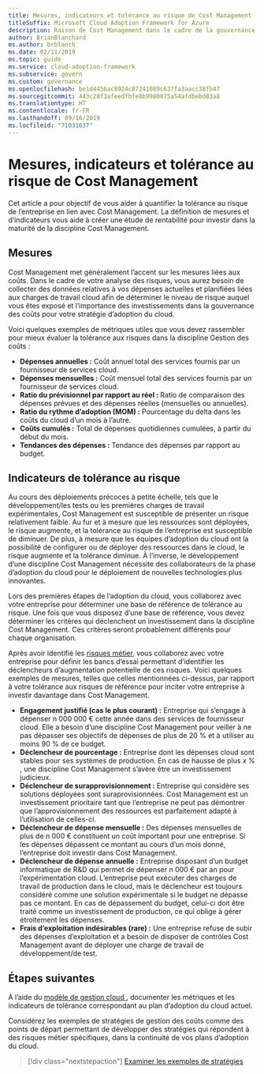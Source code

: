 ```yaml
---
title: Mesures, indicateurs et tolérance au risque de Cost Management
titleSuffix: Microsoft Cloud Adoption Framework for Azure
description: Raison de Cost Management dans le cadre de la gouvernance du cloud
author: BrianBlanchard
ms.author: brblanch
ms.date: 02/11/2019
ms.topic: guide
ms.service: cloud-adoption-framework
ms.subservice: govern
ms.custom: governance
ms.openlocfilehash: be1d4456ac8924c87241089c637fa3aacc38fb47
ms.sourcegitcommit: 443c28f3afeedfbfe8b9980875a54afdbebd83a8
ms.translationtype: HT
ms.contentlocale: fr-FR
ms.lasthandoff: 09/16/2019
ms.locfileid: "71031637"
---
```

# <a name="cost-management-metrics-indicators-and-risk-tolerance"></a>Mesures, indicateurs et tolérance au risque de Cost Management

Cet article a pour objectif de vous aider à quantifier la tolérance au risque de l’entreprise en lien avec Cost Management. La définition de mesures et d’indicateurs vous aide à créer une étude de rentabilité pour investir dans la maturité de la discipline Cost Management.

## <a name="metrics"></a>Mesures

Cost Management met généralement l’accent sur les mesures liées aux coûts. Dans le cadre de votre analyse des risques, vous aurez besoin de collecter des données relatives à vos dépenses actuelles et planifiées liées aux charges de travail cloud afin de déterminer le niveau de risque auquel vous êtes exposé et l’importance des investissements dans la gouvernance des coûts pour votre stratégie d’adoption du cloud.

Voici quelques exemples de métriques utiles que vous devez rassembler pour mieux évaluer la tolérance aux risques dans la discipline Gestion des coûts :

- **Dépenses annuelles :** Coût annuel total des services fournis par un fournisseur de services cloud.
- **Dépenses mensuelles :** Coût mensuel total des services fournis par un fournisseur de services cloud.
- **Ratio du prévisionnel par rapport au réel :** Ratio de comparaison des dépenses prévues et des dépenses réelles (mensuelles ou annuelles).
- **Ratio du rythme d’adoption (MOM) :** Pourcentage du delta dans les coûts du cloud d’un mois à l’autre.
- **Coûts cumulés :** Total de dépenses quotidiennes cumulées, à partir du début du mois.
- **Tendances des dépenses :** Tendance des dépenses par rapport au budget.

## <a name="risk-tolerance-indicators"></a>Indicateurs de tolérance au risque

Au cours des déploiements précoces à petite échelle, tels que le développement/les tests ou les premières charges de travail expérimentales, Cost Management est susceptible de présenter un risque relativement faible. Au fur et à mesure que les ressources sont déployées, le risque augmente, et la tolérance au risque de l’entreprise est susceptible de diminuer. De plus, à mesure que les équipes d’adoption du cloud ont la possibilité de configurer ou de déployer des ressources dans le cloud, le risque augmente et la tolérance diminue. À l’inverse, le développement d’une discipline Cost Management nécessite des collaborateurs de la phase d’adoption du cloud pour le déploiement de nouvelles technologies plus innovantes.

Lors des premières étapes de l’adoption du cloud, vous collaborez avec votre entreprise pour déterminer une base de référence de tolérance au risque. Une fois que vous disposez d’une base de référence, vous devez déterminer les critères qui déclenchent un investissement dans la discipline Cost Management. Ces critères seront probablement différents pour chaque organisation.

Après avoir identifié les [risques métier](./business-risks.md), vous collaborez avec votre entreprise pour définir les bancs d’essai permettant d’identifier les déclencheurs d’augmentation potentielle de ces risques. Voici quelques exemples de mesures, telles que celles mentionnées ci-dessus, par rapport à votre tolérance aux risques de référence pour inciter votre entreprise à investir davantage dans Cost Management.

- **Engagement justifié (cas le plus courant) :** Entreprise qui s’engage à dépenser n 000 000 € cette année dans des services de fournisseur cloud. Elle a besoin d’une discipline Cost Management pour veiller à ne pas dépasser ses objectifs de dépenses de plus de 20 % et à utiliser au moins 90 % de ce budget.
- **Déclencheur de pourcentage :** Entreprise dont les dépenses cloud sont stables pour ses systèmes de production. En cas de hausse de plus _x %_ , une discipline Cost Management s’avère être un investissement judicieux.
- **Déclencheur de surapprovisionnement :** Entreprise qui considère ses solutions déployées sont suraprovisionnées. Cost Management est un investissement prioritaire tant que l’entreprise ne peut pas démontrer que l’approvisionnement des ressources est parfaitement adapté à l’utilisation de celles-ci.
- **Déclencheur de dépense mensuelle :** Des dépenses mensuelles de plus de n 000 € constituent un coût important pour une entreprise. Si les dépenses dépassent ce montant au cours d’un mois donné, l’entreprise doit investir dans Cost Management.
- **Déclencheur de dépense annuelle :** Entreprise disposant d’un budget informatique de R&D qui permet de dépenser n 000 € par an pour l’expérimentation cloud. L’entreprise peut exécuter des charges de travail de production dans le cloud, mais le déclencheur est toujours considéré comme une solution expérimentale si le budget ne dépasse pas ce montant. En cas de dépassement du budget, celui-ci doit être traité comme un investissement de production, ce qui oblige à gérer étroitement les dépenses.
- **Frais d’exploitation indésirables (rare) :** Une entreprise refuse de subir des dépenses d’exploitation et a besoin de disposer de contrôles Cost Management avant de déployer une charge de travail de développement/de test.

## <a name="next-steps"></a>Étapes suivantes

À l’aide du [modèle de gestion cloud ](./template.md), documenter les métriques et les indicateurs de tolérance correspondant au plan d’adoption du cloud actuel.

Considérez les exemples de stratégies de gestion des coûts comme des points de départ permettant de développer des stratégies qui répondent à des risques métier spécifiques, dans la continuité de vos plans d’adoption du cloud.

> [!div class="nextstepaction"]
> [Examiner les exemples de stratégies](./policy-statements.md)

